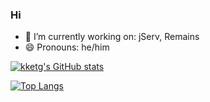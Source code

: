 ### Hi 


- 🔭 I’m currently working on: jServ, Remains
- 😄 Pronouns: he/him

[![kketg's GitHub stats](https://github-readme-stats.vercel.app/api?username=kketg&theme=tokyonight)](https://github.com/kketg/github-readme-stats)

[![Top Langs](https://github-readme-stats.vercel.app/api/top-langs/?username=kketg&theme=tokyonight)](https://github.com/kketg/github-readme-stats)
